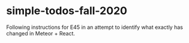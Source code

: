 # simple-todos-fall-2020
Following instructions for E45 in an attempt to identify what exactly has changed in Meteor + React.
